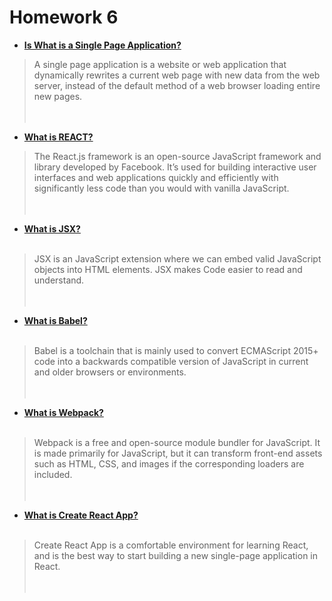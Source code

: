 # Homework 6

-  <u><strong>Is What is a Single Page Application?</strong></u><br>
> A single page application is a website or web application that dynamically rewrites a current web page with new data from the web server, instead of the default method of a web browser loading entire new pages.<br>
<br><br>

-  <u><strong>What is REACT?</strong></u><br>
>The React.js framework is an open-source JavaScript framework and library developed by Facebook. It’s used for building interactive user interfaces and web applications quickly and efficiently with significantly less code than you would with vanilla JavaScript.
<br><br><br>

-  <u><strong>What is JSX?</strong></u><br><br>
> JSX is an JavaScript extension where we can embed valid JavaScript objects into HTML elements. JSX makes Code easier to read and understand.
<br><br><br>

-  <u><strong>What is Babel?</strong></u><br><br>
> Babel is a toolchain that is mainly used to convert ECMAScript 2015+ code into a backwards compatible version of JavaScript in current and older browsers or environments.
<br><br><br>

-  <u><strong>What is Webpack?</strong></u><br><br>
> Webpack is a free and open-source module bundler for JavaScript. It is made primarily for JavaScript, but it can transform front-end assets such as HTML, CSS, and images if the corresponding loaders are included.
<br><br><br>

-  <u><strong>What is Create React App?</strong></u><br><br>
> Create React App is a comfortable environment for learning React, and is the best way to start building a new single-page application in React.
<br><br><br>
